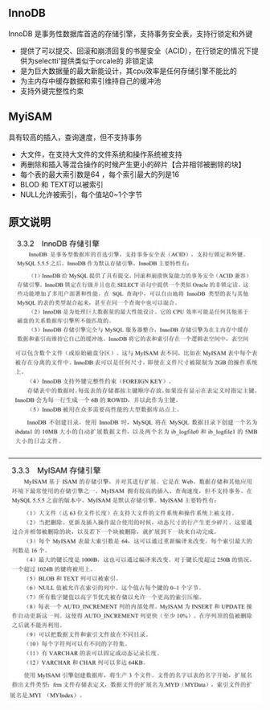 ## InnoDB
InnoDB 是事务性数据库首选的存储引擎，支持事务安全表，支持行锁定和外键
* 提供了可以提交、回滚和崩溃回复的书屋安全（ACID），在行锁定的情况下提供为selectti'提供类似于orcale的
    非锁定读
* 是为巨大数据量的最大新能设计，其cpu效率是任何存储引擎不能比的
* 为主内存中缓存数据和索引维持自己的缓冲池
* 支持外键完整性约束

## MyiSAM
具有较高的插入，查询速度，但不支持事务
* 大文件，在支持大文件的文件系统和操作系统被支持
* 再删除和插入等混合操作的时候产生更小的碎片【合并相邻被删除的块】   
* 每个表的最大索引数是64 ，每个索引最大的列是16
* BLOD 和 TEXT可以被索引
* NULL允许被索引，每个值站0~1个字节

## 原文说明
![InnoDB](../pic/innodb1.png)
![InnoDB](../pic/innodb2.png)
***
![InnoDB](../pic/myisqm.png)
![InnoDB](../pic/myisqm1.png)
